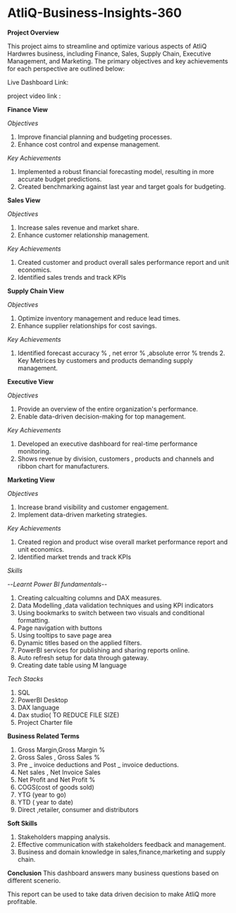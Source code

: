 # AtliQ-Business-Insights-360

**Project Overview**

This project aims to streamline and optimize various aspects of AtliQ Hardwres business, including Finance, Sales, Supply Chain, Executive Management, and Marketing. The primary objectives and key achievements for each perspective are outlined below:

Live Dashboard Link: 

project video link : 

**Finance View**

*Objectives*

1. Improve financial planning and budgeting processes.
2. Enhance cost control and expense management.

*Key Achievements*

1. Implemented a robust financial forecasting model, resulting in more accurate budget predictions.
2. Created benchmarking against last year and target goals for budgeting.

**Sales View**

*Objectives*

1. Increase sales revenue and market share.
2. Enhance customer relationship management.

*Key Achievements*

1. Created customer and product overall sales performance report and unit economics.
2. Identified sales trends and track KPIs

**Supply Chain View**

*Objectives*

1. Optimize inventory management and reduce lead times.
2. Enhance supplier relationships for cost savings.
   
*Key Achievements*

1. Identified forecast accuracy % , net error % ,absolute error % trends 2. Key Metrices by customers and products demanding supply management.

**Executive View**

*Objectives*

1. Provide an overview of the entire organization's performance.
2. Enable data-driven decision-making for top management.

*Key Achievements*

1. Developed an executive dashboard for real-time performance monitoring.
2. Shows revenue by division, customers , products and channels and ribbon chart for manufacturers.

**Marketing View**

*Objectives*

1. Increase brand visibility and customer engagement.
2. Implement data-driven marketing strategies.

*Key Achievements*

1. Created region and product wise overall market performance report and unit economics.
2. Identified market trends and track KPIs

*Skills*

--*Learnt Power BI fundamentals--*

1. Creating calcualting columns and DAX measures.
2. Data Modelling ,data validation techniques and using KPI indicators
3. Using bookmarks to switch between two visuals and conditional formatting.
4. Page navigation with buttons
5. Using tooltips to save page area
6. Dynamic titles based on the applied filters.
7. PowerBI services for publishing and sharing reports online.
8. Auto refresh setup for data through gateway.
9. Creating date table using M language

*Tech Stacks*

1. SQL
2. PowerBI Desktop
3. DAX language
4. Dax studio( TO REDUCE FILE SIZE)
5. Project Charter file

**Business Related Terms**

1. Gross Margin,Gross Margin %
2. Gross Sales , Gross Sales %
3. Pre _ invoice deductions and Post _ invoice deductions.
4. Net sales , Net Invoice Sales
5. Net Profit and Net Profit %
6. COGS(cost of goods sold)
7. YTG (year to go)
8. YTD ( year to date)
9. Direct ,retailer, consumer and distributors

**Soft Skills**
1. Stakeholders mapping analysis.
2. Effective communication with stakeholders feedback and management.
3. Business and domain knowledge in sales,finance,marketing and supply chain.

**Conclusion**
This dashboard answers many business questions based on different scenerio.

This report can be used to take data driven decision to make AtliQ more profitable.
